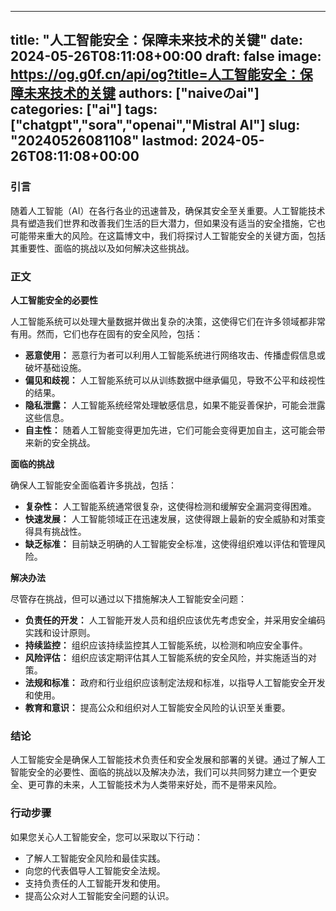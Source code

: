 
---
title: "人工智能安全：保障未来技术的关键"
date: 2024-05-26T08:11:08+00:00
draft: false
image: https://og.g0f.cn/api/og?title=人工智能安全：保障未来技术的关键
authors: ["naiveのai"]
categories: ["ai"]
tags: ["chatgpt","sora","openai","Mistral AI"]
slug: "20240526081108"
lastmod: 2024-05-26T08:11:08+00:00
---
### 引言

随着人工智能（AI）在各行各业的迅速普及，确保其安全至关重要。人工智能技术具有塑造我们世界和改善我们生活的巨大潜力，但如果没有适当的安全措施，它也可能带来重大的风险。在这篇博文中，我们将探讨人工智能安全的关键方面，包括其重要性、面临的挑战以及如何解决这些挑战。

### 正文

**人工智能安全的必要性**

人工智能系统可以处理大量数据并做出复杂的决策，这使得它们在许多领域都非常有用。然而，它们也存在固有的安全风险，包括：

* **恶意使用：** 恶意行为者可以利用人工智能系统进行网络攻击、传播虚假信息或破坏基础设施。
* **偏见和歧视：** 人工智能系统可以从训练数据中继承偏见，导致不公平和歧视性的结果。
* **隐私泄露：** 人工智能系统经常处理敏感信息，如果不能妥善保护，可能会泄露这些信息。
* **自主性：** 随着人工智能变得更加先进，它们可能会变得更加自主，这可能会带来新的安全挑战。

**面临的挑战**

确保人工智能安全面临着许多挑战，包括：

* **复杂性：** 人工智能系统通常很复杂，这使得检测和缓解安全漏洞变得困难。
* **快速发展：** 人工智能领域正在迅速发展，这使得跟上最新的安全威胁和对策变得具有挑战性。
* **缺乏标准：** 目前缺乏明确的人工智能安全标准，这使得组织难以评估和管理风险。

**解决办法**

尽管存在挑战，但可以通过以下措施解决人工智能安全问题：

* **负责任的开发：** 人工智能开发人员和组织应该优先考虑安全，并采用安全编码实践和设计原则。
* **持续监控：** 组织应该持续监控其人工智能系统，以检测和响应安全事件。
* **风险评估：** 组织应该定期评估其人工智能系统的安全风险，并实施适当的对策。
* **法规和标准：** 政府和行业组织应该制定法规和标准，以指导人工智能安全开发和使用。
* **教育和意识：** 提高公众和组织对人工智能安全风险的认识至关重要。

### 结论

人工智能安全是确保人工智能技术负责任和安全发展和部署的关键。通过了解人工智能安全的必要性、面临的挑战以及解决办法，我们可以共同努力建立一个更安全、更可靠的未来，人工智能技术为人类带来好处，而不是带来风险。

### 行动步骤

如果您关心人工智能安全，您可以采取以下行动：

* 了解人工智能安全风险和最佳实践。
* 向您的代表倡导人工智能安全法规。
* 支持负责任的人工智能开发和使用。
* 提高公众对人工智能安全问题的认识。